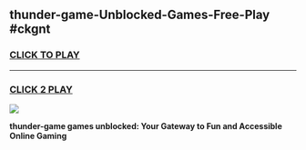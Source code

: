 
## thunder-game-Unblocked-Games-Free-Play #ckgnt
<h3>
<a href="https://us.freeplayer.one?title=thunder-game&ref=9M">CLICK TO PLAY</a></h3>
<hr>

<h3>
<a href="https://us.freeplayer.one?title=thunder-game&ref=9M">CLICK 2 PLAY</a>
  
</h3>

<a href="https://us.freeplayer.one?title=thunder-game&ref=9M"><img src="https://clearcache.store/games.png"></a>


**thunder-game games unblocked: Your Gateway to Fun and Accessible Online Gaming**
